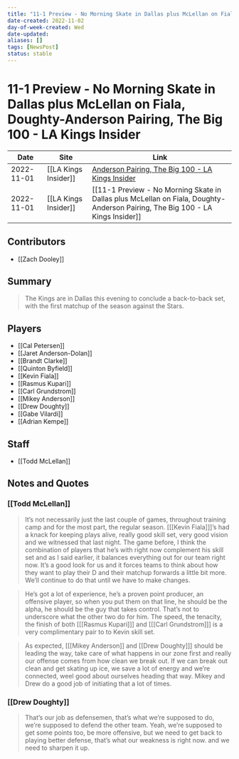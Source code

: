 ```yaml
---
title: "11-1 Preview - No Morning Skate in Dallas plus McLellan on Fiala, Doughty-Anderson Pairing, The Big 100 - LA Kings Insider"
date-created: 2022-11-02
day-of-week-created: Wed
date-updated: 
aliases: []
tags: [NewsPost]
status: stable
---
```


# 11-1 Preview - No Morning Skate in Dallas plus McLellan on Fiala, Doughty-Anderson Pairing, The Big 100 - LA Kings Insider

| Date       | Site                 | Link                                                                                                                                                                                      |
| ---------- | -------------------- | ----------------------------------------------------------------------------------------------------------------------------------------------------------------------------------------- |
| 2022-11-01 | [[LA Kings Insider]] | [Anderson Pairing, The Big 100 - LA Kings Insider](https://lakingsinsider.com/2022/11/01/11-1-preview-no-morning-skate-in-dallas-mclellan-on-fiala-doughty-anderson-pairing-the-big-100/) |
| 2022-11-01 | [[LA Kings Insider]] | [[11-1 Preview - No Morning Skate in Dallas plus McLellan on Fiala, Doughty-Anderson Pairing, The Big 100 - LA Kings Insider]]                                                               |

## Contributors
- [[Zach Dooley]]


## Summary
> The Kings are in Dallas this evening to conclude a back-to-back set, with the first matchup of the season against the Stars.


## Players
- [[Cal Petersen]]
- [[Jaret Anderson-Dolan]]
- [[Brandt Clarke]]
- [[Quinton Byfield]]
- [[Kevin Fiala]]
- [[Rasmus Kupari]]
- [[Carl Grundstrom]]
- [[Mikey Anderson]]
- [[Drew Doughty]]
- [[Gabe Vilardi]]
- [[Adrian Kempe]]


## Staff
- [[Todd McLellan]]


## Notes and Quotes
### [[Todd McLellan]]
> It’s not necessarily just the last couple of games, throughout training camp and for the most part, the regular season. \[[[Kevin Fiala]]]’s had a knack for keeping plays alive, really good skill set, very good vision and we witnessed that last night. The game before, I think the combination of players that he’s with right now complement his skill set and as I said earlier, it balances everything out for our team right now. It’s a good look for us and it forces teams to think about how they want to play their D and their matchup forwards a little bit more. We’ll continue to do that until we have to make changes.

> He’s got a lot of experience, he’s a proven point producer, an offensive player, so when you put them on that line, he should be the alpha, he should be the guy that takes control. That’s not to underscore what the other two do for him. The speed, the tenacity, the finish of both \[[[Rasmus Kupari]]] and \[[[Carl Grundstrom]]] is a very complimentary pair to to Kevin skill set.

> As expected, \[[[Mikey Anderson]] and [[Drew Doughty]]] should be leading the way, take care of what happens in our zone first and really our offense comes from how clean we break out. If we can break out clean and get skating up ice, we save a lot of energy and we’re connected, weel good about ourselves heading that way. Mikey and Drew do a good job of initiating that a lot of times.

### [[Drew Doughty]]
> That’s our job as defensemen, that’s what we’re supposed to do, we’re supposed to defend the other team. Yeah, we’re supposed to get some points too, be more offensive, but we need to get back to playing better defense, that’s what our weakness is right now. and we need to sharpen it up.

